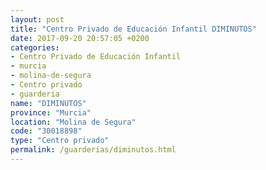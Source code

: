 ```yaml
---
layout: post
title: "Centro Privado de Educación Infantil DIMINUTOS"
date: 2017-09-20 20:57:05 +0200
categories:
- Centro Privado de Educación Infantil
- murcia
- molina-de-segura
- Centro privado
- guarderia
name: "DIMINUTOS"
province: "Murcia"
location: "Molina de Segura"
code: "30018898"
type: "Centro privado"
permalink: /guarderias/diminutos.html
---
```


